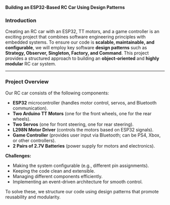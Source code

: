 **Building an ESP32-Based RC Car Using Design Patterns**

### **Introduction**
Creating an RC car with an ESP32, TT motors, and a game controller is an exciting project that combines software engineering principles with embedded systems. To ensure our code is **scalable, maintainable, and configurable**, we will employ key software **design patterns** such as **Strategy, Observer, Singleton, Factory, and Command**. This project provides a structured approach to building an **object-oriented** and **highly modular** RC car system.

---

### **Project Overview**
Our RC car consists of the following components:
- **ESP32** microcontroller (handles motor control, servos, and Bluetooth communication).
- **Two Arduino TT Motors** (one for the front wheels, one for the rear wheels).
- **Two Servos** (one for front steering, one for rear steering).
- **L298N Motor Driver** (controls the motors based on ESP32 signals).
- **Game Controller** (provides user input via Bluetooth; can be PS4, Xbox, or other controllers).
- **2 Pairs of 2.7V Batteries** (power supply for motors and electronics).

**Challenges:**
- Making the system configurable (e.g., different pin assignments).
- Keeping the code clean and extensible.
- Managing different components efficiently.
- Implementing an event-driven architecture for smooth control.

To solve these, we structure our code using design patterns that promote reusability and modularity.